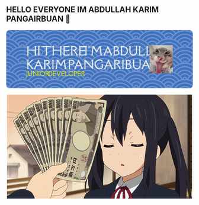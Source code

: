 ## HELLO EVERYONE IM ABDULLAH KARIM PANGAIRBUAN 👋

![ABDULLAH KARIM PANGARIBUAN](github-header-image.png)

<p align="center">
  <img src="pin.gif" alt="Animasi sapaan oleh Abdullah Karim Pangaribuan">
</p>
<!--
**KarimPangaribuan/KarimPangaribuan** is a ✨ _special_ ✨ repository because its `README.md` (this file) appears on your GitHub profile.

Here are some ideas to get you started:

- 🔭 I’m currently working on ...
- 🌱 I’m currently learning ...
- 👯 I’m looking to collaborate on ...
- 🤔 I’m looking for help with ...
- 💬 Ask me about ...
- 📫 How to reach me: ...
- 😄 Pronouns: ...
- ⚡ Fun fact: ...
-->



